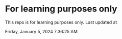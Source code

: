 # For learning purposes only
This repo is for learning purposes only.
Last updated at

Friday, January 5, 2024 7:36:25 AM

